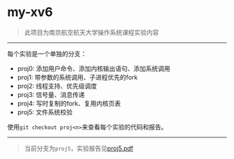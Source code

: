 # my-xv6

> 此项目为南京航空航天大学操作系统课程实验内容

---

每个实验是一个单独的分支：

* proj0: 添加用户命令、添加内核输出语句、添加系统调用
* proj1: 带参数的系统调用、子进程优先的fork
* proj2: 线程支持、优先级调度
* proj3: 信号量、消息传递
* proj4: 写时复制的fork、复用内核页表
* proj5: 文件系统校验

使用`git checkout proj<n>`来查看每个实验的代码和报告。

---

> 当前分支为`proj5`，实验报告见[proj5.pdf](https://github.com/ClubieDong/my-xv6/blob/proj5/proj5.pdf)
